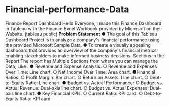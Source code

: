 # Financial-performance-Data
Finance Report Dashboard
Hello Everyone,
I made this Finance Dashboard in Tableau with the Finance Excel Workbook provided by Microsoft
on their Website. (tableau public)
**Problem Statement**
● The goal of this Tableau  Dashboard Project is to analyze a company's financial performance using the provided Microsoft Sample Data.
● To create a visually appealing dashboard that provides an overview of the company's financial
metrics enabling stakeholders to make informed business decisions.
Sections in the Report
The report has Multiple Sections from where you can manage the Data, Like :
● Revenue and Expense Analysis.
    ○ Revenue and Expenses Over Time: Line chart.
    ○ Net Income Over Time: Area chart.
●Financial Ratios:
    ○ Profit Margin: Bar chart.
    ○ Return on Assets: Line chart.
    ○ Debt-to-Equity Ratio: Line chart.
● Budget vs. Actual Performance:
    ○ Budget vs. Actual Revenue: Dual-axis line chart.
    ○ Budget vs. Actual Expenses: Dual-axis line chart.
● Key Financial KPIs:
    ○ Current Ratio: KPI card.
    ○ Debt-to-Equity Ratio: KPI card.
